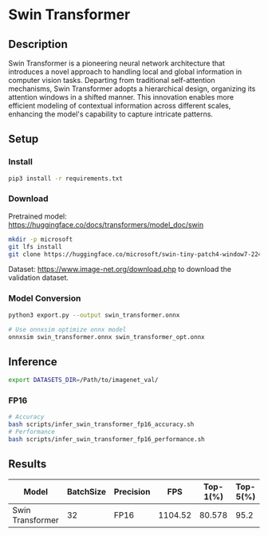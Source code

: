 # Swin Transformer

## Description

Swin Transformer is a pioneering neural network architecture that introduces a novel approach to handling local and global information in computer vision tasks. Departing from traditional self-attention mechanisms, Swin Transformer adopts a hierarchical design, organizing its attention windows in a shifted manner. This innovation enables more efficient modeling of contextual information across different scales, enhancing the model's capability to capture intricate patterns.

## Setup

### Install

```bash
pip3 install -r requirements.txt
```

### Download

Pretrained model: <https://huggingface.co/docs/transformers/model_doc/swin>

```bash
mkdir -p microsoft
git lfs install
git clone https://huggingface.co/microsoft/swin-tiny-patch4-window7-224 microsoft/swin-tiny-patch4-window7-224
```

Dataset: <https://www.image-net.org/download.php> to download the validation dataset.

### Model Conversion

```bash
python3 export.py --output swin_transformer.onnx

# Use onnxsim optimize onnx model
onnxsim swin_transformer.onnx swin_transformer_opt.onnx
```

## Inference

```bash
export DATASETS_DIR=/Path/to/imagenet_val/
```

### FP16

```bash
# Accuracy
bash scripts/infer_swin_transformer_fp16_accuracy.sh
# Performance
bash scripts/infer_swin_transformer_fp16_performance.sh
```

## Results

Model            |BatchSize  |Precision |FPS       |Top-1(%)  |Top-5(%)
-----------------|-----------|----------|----------|----------|--------
Swin Transformer |    32     |   FP16   |1104.52   |  80.578  | 95.2
